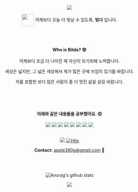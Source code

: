 




<div align="center">
<p align="center">
<img src="https://capsule-render.vercel.app/api?&type=waving&color=62b3b9&height=180&section=header&text=Bitda's%20Hub&fontSize=50&animation=fadeIn&fontAlignY=45&fontColor=ffffff" />
  </p>


  <p align="center"> <img src="https://media.giphy.com/media/WUlplcMpOCEmTGBtBW/giphy.gif" width="40" align="center">
    <span>어제보다 오늘 더 빛날 수 있도록, <strong>빛다</strong> 입니다. </span>
   
  </p>

  </br></br>
  
  #### Who is Bitda? 😎
   어제보다 조금 더 나아진 제 자신이 되기위해 노력합니다. 
  
  
   세상은 넓지만, 그 넓은 세상에서 제가 많은 곳에 쓰임이 있기를 바랍니다. 
  
  저를 포함한 보다 많은 사람이 좀 더 멋진 삶을 살길 바랍니다.
  
  
  </br></br></br>

  
  #### 아래와 같은 내용들을 공부했어요. 😊
<img src="https://img.shields.io/badge/Figma-F24E1E?style=flat-square&logo=Figma&logoColor=white"/>
<img src="https://img.shields.io/badge/HTML5-E34F26?style=flat-square&logo=HTML5&logoColor=white"/>
<img src="https://img.shields.io/badge/css3-1572B6?style=flat-square&logo=css3&logoColor=white"/></a>
<img src="https://img.shields.io/badge/Javascript-F7DF1E?style=flat-square&logo=javascript&logoColor=white"/></a> 
<img src="https://img.shields.io/badge/Spring-6DB33F?style=flat-square&logo=Spring&logoColor=white"/></a>
<img src="https://img.shields.io/badge/Vue.js-4FC08D?style=flat-square&logo=Vue.js&logoColor=white"/>
<img src="https://img.shields.io/badge/MariaDB-003545?style=flat-square&logo=MariaDB&logoColor=white"/>
<img src="https://img.shields.io/badge/Git-F05032?style=flat-square&logo=Git&logoColor=white"/></a><br>
 
 
  <br>
  
   <a href="https://github.com/Z-P0P/ZPOP"><img src="https://img.shields.io/badge/Github Projects-000000?style=flat-square&logo=github&logoColor=white"/></a> 
 [![Hits](https://hits.seeyoufarm.com/api/count/incr/badge.svg?url=https%3A%2F%2Fgithub.com%2FHell0Stranger&count_bg=%23DDF5CB&title_bg=%2397C68D&icon=github.svg&icon_color=%23FFFFFF&title=hits&edge_flat=false)](https://hits.seeyoufarm.com)
    


**Contact:** apple380g@gmail.com 💌
</br></br></br></br>
 

![Anurag's github stats](https://github-readme-stats.vercel.app/api?username=Hell0Stranger&show_icons=true&theme=vue)




<p align="center">
<img src="https://capsule-render.vercel.app/api?type=waving&color=62b3b9&height=100&section=footer" />
  </p>

</div>
